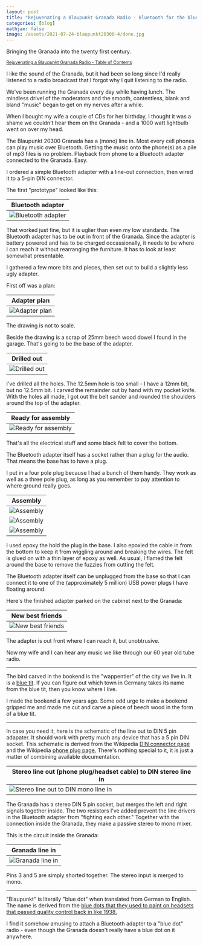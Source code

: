 ```yaml
---
layout: post
title: "Rejuvenating a Blaupunkt Granada Radio - Bluetooth for the blue dot"
categories: [blog]
mathjax: false
image: /assets/2021-07-24-blaupunkt20300-4/done.jpg
---
```

Bringing the Granada into the twenty first century.

<sub>[Rejuvenating a Blaupunkt Granada Radio - Table of Contents](1blaupunkt20300-toc)</sub>

I like the sound of the Granada, but it had been so long since I'd really listened to a radio broadcast that I forgot why I quit listening to the radio.

We've been running the Granada every day while having lunch.  The mindless drivel of the moderators and the smooth, contentless, blank and bland "music" began to get on my nerves after a while.

When I bought my wife a couple of CDs for her birthday, I thought it was a shame we couldn't hear them on the Granada - and a 1000 watt lightbulb went on over my head.

The Blaupunkt 20300 Granada has a (mono) line in.  Most every cell phones can play music over Bluetooth.  Getting the music onto the phone(s) as a pile of mp3 files is no problem.  Playback from phone to a Bluetooth adapter connected to the Granada.  Easy.

I ordered a simple Bluetooth adapter with a line-out connection, then wired it to a 5-pin DIN connector. 

The first "prototype" looked like this:

|Bluetooth adapter|
|-----------------|
|![Bluetooth adapter](/assets/2021-07-24-blaupunkt20300-4/adapter1.jpg)|

That worked just fine, but it is uglier than even my low standards.  The Bluetooth adapter has to be out in front of the Granada.  Since the adapter is battery powered and has to be charged occassionally, it needs to be where I can reach it without rearranging the furniture.  It has to look at least somewhat presentable.

I gathered a few more bits and pieces, then set out to build a slightly less ugly adapter.

First off was a plan:

|Adapter plan|
|------------|
|![Adapter plan](/assets/2021-07-24-blaupunkt20300-4/sketch1.jpg)|

The drawing is not to scale.

Beside the drawing is a scrap of 25mm beech wood dowel I found in the garage.  That's going to be the base of the adapter.

|Drilled out|
|-----------|
|![Drilled out](/assets/2021-07-24-blaupunkt20300-4/sketch2.jpg)|

I've drilled all the holes.  The 12.5mm hole is too small - I have a 12mm bit, but no 12.5mm bit.  I carved the remainder out by hand with my pocket knife.  With the holes all made, I got out the belt sander and rounded the shoulders around the top of the adapter.

|Ready for assembly|
|------------------|
|![Ready for assembly](/assets/2021-07-24-blaupunkt20300-4/readyforassembly.jpg)|

That's all the electrical stuff and some black felt to cover the bottom.

The Bluetooth adapter itself has a socket rather than a plug for the audio.  That means the base has to have a plug.

I put in a four pole plug because I had a bunch of them handy.  They work as well as a three pole plug, as long as you remember to pay attention to where ground really goes.

|Assembly|
|--------|
|![Assembly](/assets/2021-07-24-blaupunkt20300-4/assembly1.jpg)|
|![Assembly](/assets/2021-07-24-blaupunkt20300-4/assembly2.jpg)|
|![Assembly](/assets/2021-07-24-blaupunkt20300-4/assembly3.jpg)|

I used epoxy the hold the plug in the base.  I also epoxied the cable in from the bottom to keep it from wiggling around and breaking the wires.  The felt is glued on with a thin layer of epoxy as well.  As usual, I flamed the felt around the base to remove the fuzzies from cutting the felt.

The Bluetooth adapter itself can be unplugged from the base so that I can connect it to one of the (approximately 5 million) USB power plugs I have floating around. 

Here's the finished adapter parked on the cabinet next to the Granada:

|New best friends|
|----------------|
|![New best friends](/assets/2021-07-24-blaupunkt20300-4/done.jpg)|

The adapter is out front where I can reach it, but unobtrusive.

Now my wife and I can hear any music we like through our 60 year old tube radio.

-----------
The bird carved in the bookend is the "wappentier" of the city we live in.  It is a [blue tit](https://en.wikipedia.org/wiki/Eurasian_blue_tit).  If you can figure out which town in Germany takes its name from the blue tit, then you know where I live.

I made the bookend a few years ago.  Some odd urge to make a bookend gripped me and made me cut and carve a piece of beech wood in the form of a blue tit.

---------

In case you need it, here is the schematic of the line out to DIN 5 pin adapater.  It should work with pretty much any device that has a 5 pin DIN socket.  This schematic is derived from the Wikipedia [DIN connector page](https://en.wikipedia.org/wiki/DIN_connector#Analog_audio) and the Wikipedia [phone plug page.](https://en.wikipedia.org/wiki/Phone_connector_(audio)#General_use)  There's nothing special to it, it is just a matter of combining available documentation.

|Stereo line out (phone plug/headset cable) to DIN stereo line in|
|-----------------------------------|
|![Stereo line out to DIN mono line in](/assets/2021-07-24-blaupunkt20300-4/schematic.png)|

The Granada has a stereo DIN 5 pin socket, but merges the left and right signals together inside.  The two resistors I've added prevent the line drivers in the Bluetooth adapter from "fighting each other."  Together with the connection inside the Granada, they make a passive stereo to mono mixer.

This is the circuit inside the Granada:

|Granada line in|
|---------------|
|![Granada line in](/assets/2021-07-24-blaupunkt20300-4/tape-in.jpg)|

Pins 3 and 5 are simply shorted together.  The stereo input is merged to mono.

---------
"Blaupunkt" is literally "blue dot" when translated from German to English.  The name is derived from the [blue dots that they used to paint on headsets that passed quality control back in like 1938.](https://en.wikipedia.org/wiki/Blaupunkt)

I find it somehow amusing to attach a Bluetooth adapter to a "blue dot" radio - even though the Granada doesn't really have a blue dot on it anywhere.
